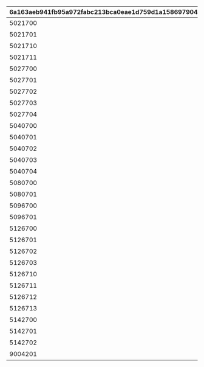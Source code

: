 |6a163aeb941fb95a972fabc213bca0eae1d759d1a1586979048eb0155c5a9ce5|f4378c2f22fcba16fd68c4ee819d6aae77defe17f3af36a9149a8fde7c1c7696|27ca16ddbb7a91ecc7015352fd1a76905fcd9fbe504814781ddb4741193a787c|
| --- | --- | --- |
|5021700|1003|カオリと海辺で大特訓！|
|5021701|1003|礼に始まり礼に終わる|
|5021710|1003|挑め、己の限界に|
|5021711|1003|本物が一番|
|5027700|1004|再び、エルピス島へ！|
|5027701|1004|過熱する戦い|
|5027702|1004|真打登場|
|5027703|1004|戦いの果てに……|
|5027704|1004|さらなる高みへ！|
|5040700|1005|チーズを見張ろう！|
|5040701|1005|小さき敵との攻防|
|5040702|1005|チーズの誘惑|
|5040703|1005|芽生える愛情？|
|5040704|1005|労働は続くよどこまでも|
|5080700|1008|究極への道|
|5080701|1008|プリンは続くよどこまでも|
|5096700|1010|バカンスは終わらない|
|5096701|1010|競い、分かり合う絆|
|5126700|1012|教えてキャル先生|
|5126701|1012|甘酸っぱいのは誰のせい？|
|5126702|1012|勉強なんて大嫌い…？|
|5126703|1012|鉛筆100本分の青春|
|5126710|1012|ベンキョーできる系女子！|
|5126711|1012|効果エグすぎてワロ|
|5126712|1012|好きこそものの上手なれ？|
|5126713|1012|解けない不思議|
|5142700|1013|より高みを目指して|
|5142701|1013|限界へのチャレンジ|
|5142702|1013|素晴らしき友情|
|9004201|1009|正解目指して一致団結！|